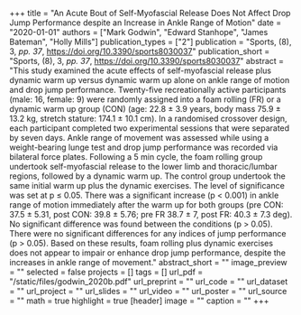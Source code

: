 +++
title = "An Acute Bout of Self-Myofascial Release Does Not Affect Drop Jump Performance despite an Increase in Ankle Range of Motion"
date = "2020-01-01"
authors = ["Mark Godwin", "Edward Stanhope", "James Bateman", "Holly Mills"]
publication_types = ["2"]
publication = "Sports, (8), 3, _pp. 37_, https://doi.org/10.3390/sports8030037"
publication_short = "Sports, (8), 3, _pp. 37_, https://doi.org/10.3390/sports8030037"
abstract = "This study examined the acute effects of self-myofascial release plus dynamic warm up versus dynamic warm up alone on ankle range of motion and drop jump performance. Twenty-five recreationally active participants (male: 16, female: 9) were randomly assigned into a foam rolling (FR) or a dynamic warm up group (CON) (age: 22.8 ± 3.9 years, body mass 75.9 ± 13.2 kg, stretch stature: 174.1 ± 10.1 cm). In a randomised crossover design, each participant completed two experimental sessions that were separated by seven days. Ankle range of movement was assessed while using a weight-bearing lunge test and drop jump performance was recorded via bilateral force plates. Following a 5 min cycle, the foam rolling group undertook self-myofascial release to the lower limb and thoracic/lumbar regions, followed by a dynamic warm up. The control group undertook the same initial warm up plus the dynamic exercises. The level of significance was set at p ≤ 0.05. There was a significant increase (p < 0.001) in ankle range of motion immediately after the warm up for both groups (pre CON: 37.5 ± 5.31, post CON: 39.8 ± 5.76; pre FR 38.7 ± 7, post FR: 40.3 ± 7.3 deg). No significant difference was found between the conditions (p > 0.05). There were no significant differences for any indices of jump performance (p > 0.05). Based on these results, foam rolling plus dynamic exercises does not appear to impair or enhance drop jump performance, despite the increases in ankle range of movement."
abstract_short = ""
image_preview = ""
selected = false
projects = []
tags = []
url_pdf = "/static/files/godwin_2020b.pdf"
url_preprint = ""
url_code = ""
url_dataset = ""
url_project = ""
url_slides = ""
url_video = ""
url_poster = ""
url_source = ""
math = true
highlight = true
[header]
image = ""
caption = ""
+++
